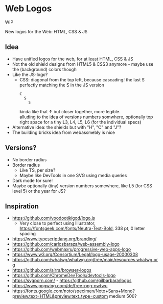 # Web Logos

WIP

New logos for the Web: HTML, CSS & JS

## Idea

- Have unified logos for the web, for at least HTML, CSS & JS
- Not the old shield designs from HTML5 & CSS3 anymore - maybe use the (background) colors though
- Like the JS-logo?
  - CSS: diagonal from the top left, because cascading! the last S perfectly matching the S in the JS version
    ```
    C
      S
        S
    ```
    kinda like that ↑ but closer together, more legible.  
    alluding to the idea of versions numbers somwhere, optionally top right space for a tiny L3, L4, L5, L6 (for the individual specs)
- Alternative idea: the shields but with "H", "C" and "J"?
- The building bricks idea from webassmebly is nice

## Versions?

- No border radius
- Border radius
  - Like TS, per size?
  - Maybe like DevTools in one SVG using media queries
- Dark mode for sure!
- Maybe optionally (tiny) version numbers somewhere, like L5 (for CSS level 5) or the year for JS?

## Inspiration

- https://github.com/voodootikigod/logo.js
  - Very close to perfect using Illustrator, https://fontsgeek.com/fonts/Neutra-Text-Bold, 338 pt, 0 letter spacing
- https://www.typescriptlang.org/branding/
- https://github.com/carlosbaraza/web-assembly-logo
- https://github.com/webmaxru/progressive-web-apps-logo
- https://www.w3.org/Consortium/Legal/logo-usage-20000308
- https://github.com/whatwg/whatwg.org/tree/main/resources.whatwg.org
- https://github.com/alrra/browser-logos
- https://github.com/ChromeDevTools/devtools-logo
- https://svgporn.com/ - https://github.com/gilbarbara/logos
- https://www.pngwing.com/de/free-png-nwtwu
- https://fonts.google.com/noto/specimen/Noto+Sans+Mono?preview.text=HTML&preview.text_type=custom medium 500?
